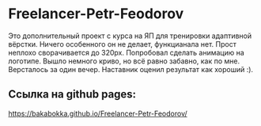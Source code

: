 # Freelancer-Petr-Feodorov

Это дополнительный проект с курса на ЯП для тренировки адаптивной вёрстки. 
Ничего особенного он не делает, функцианала нет. Прост неплохо сворачивается до 320px. 
Попробовал сделать анимацию на логотипе. Вышло немного криво, но всё равно забавно, как по мне.
Версталось за один вечер.
Наставник оценил результат как хороший :).

## Ссылка на github pages:
https://bakabokka.github.io/Freelancer-Petr-Feodorov/
